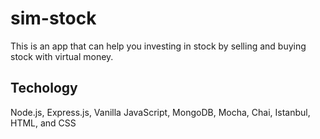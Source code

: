 # sim-stock

This is an app that can help you investing in stock by selling and buying stock with virtual money.

## Techology
Node.js, Express.js, Vanilla JavaScript, MongoDB, Mocha, Chai, Istanbul, HTML, and CSS
